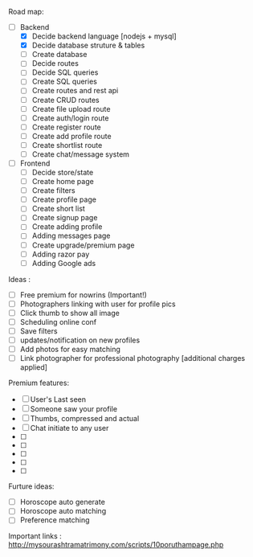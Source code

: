 Road map:
- [ ] Backend
  - [x] Decide backend language [nodejs + mysql]
  - [x] Decide database struture & tables
  - [ ] Create database
  - [ ] Decide routes
  - [ ] Decide SQL queries
  - [ ] Create SQL queries
  - [ ] Create routes and rest api
  - [ ] Create CRUD routes
  - [ ] Create file upload route
  - [ ] Create auth/login route
  - [ ] Create register route
  - [ ] Create add profile route
  - [ ] Create shortlist route
  - [ ] Create chat/message system
- [ ] Frontend
  - [ ] Decide store/state
  - [ ] Create home page
  - [ ] Create filters
  - [ ] Create profile page
  - [ ] Create short list
  - [ ] Create signup page
  - [ ] Create adding profile
  - [ ] Adding messages page
  - [ ] Create upgrade/premium page
  - [ ] Adding razor pay
  - [ ] Adding Google ads

Ideas : 

  - [ ] Free premium for nowrins (Important!)
  - [ ] Photographers linking with user for profile pics
  - [ ] Click thumb to show all image
  - [ ] Scheduling online conf
  - [ ] Save filters
  - [ ] updates/notification on new profiles
  - [ ] Add photos for easy matching
  - [ ] Link photographer for professional photography [additional charges applied]

Premium features:

  - [ ] User's Last seen
  - [ ] Someone saw your profile 
  - [ ] Thumbs, compressed and actual
  - [ ] Chat initiate to any user
  - [ ] 
  - [ ] 
  - [ ] 
  - [ ] 
  - [ ] 

Furture ideas:
  - [ ] Horoscope auto generate
  - [ ] Horoscope auto matching
  - [ ] Preference matching

Important links :
http://mysourashtramatrimony.com/scripts/10poruthampage.php